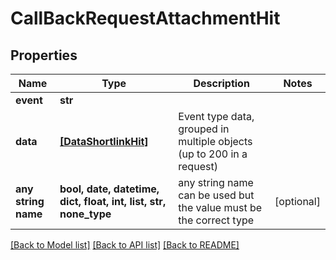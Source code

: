 # CallBackRequestAttachmentHit


## Properties
Name | Type | Description | Notes
------------ | ------------- | ------------- | -------------
**event** | **str** |  | 
**data** | [**[DataShortlinkHit]**](DataShortlinkHit.md) | Event type data, grouped in multiple objects (up to 200 in a request) | 
**any string name** | **bool, date, datetime, dict, float, int, list, str, none_type** | any string name can be used but the value must be the correct type | [optional]

[[Back to Model list]](../../README.md#models) [[Back to API list]](../../README.md#available-methods) [[Back to README]](../../README.md)


